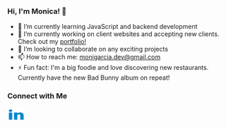 ### Hi, I'm Monica! 👋


- 🌱 I’m currently learning JavaScript and backend development
- 🔭 I’m currently working on client websites and accepting new clients. Check out my <a href="https://monica-garcia-dev.netlify.app/">portfolio!</a> 
- 👯 I’m looking to collaborate on any exciting projects
- 📫 How to reach me: monigarcia.dev@gmail.com
- ⚡ Fun fact: I'm a big foodie and love discovering new restaurants. Currently have the new Bad Bunny album on repeat! 

<h3>Connect with Me </h3>
<a href="https://www.linkedin.com/in/garcia-monica/"><img src="linkedin-bounce.gif" alt="Link to Monica's LinkedIn" height="30" width="40" /></a>

